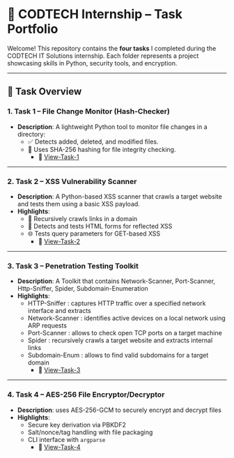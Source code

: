 # 🚀 CODTECH Internship – Task Portfolio

Welcome! This repository contains the **four tasks** I completed during the CODTECH IT Solutions internship. Each folder represents a project showcasing skills in Python, security tools, and encryption.

---

## 🧰 Task Overview

### 1. **Task 1 –  File Change Monitor (Hash-Checker)**  
- **Description**: A lightweight Python tool to monitor file changes in a directory:  
  - ✅ Detects added, deleted, and modified files.  
  - 🔐 Uses SHA-256 hashing for file integrity checking.  
    - 🔗 [View-Task-1](Task-1)

---

### 2. **Task 2 – XSS Vulnerability Scanner**  
- **Description**: A Python-based XSS scanner that crawls a target website and tests them using a basic XSS payload.
- **Highlights**:
    - 🔗 Recursively crawls links in a domain  
    - 📝 Detects and tests HTML forms for reflected XSS  
    - 🌐 Tests query parameters for GET-based XSS  
        - 🔗 [View-Task-2](Task2)

---

### 3. **Task 3 – Penetration Testing Toolkit**  
- **Description**: A Toolkit that contains Network-Scanner, Port-Scanner, Http-Sniffer, Spider, Subdomain-Enumeration  
- **Highlights**:  
  - HTTP-Sniffer : captures HTTP traffic over a specified network interface and extracts  
  - Network-Scanner : identifies active devices on a local network using ARP requests  
  - Port-Scanner :  allows to check open TCP ports on a target machine  
  - Spider : recursively crawls a target website and extracts internal links  
  - Subdomain-Enum : allows to find valid subdomains for a target domain  
    - 🔗 [View-Task-3](Task3)

---

### 4. **Task 4 – AES-256 File Encryptor/Decryptor**
- **Description**: uses AES-256-GCM to securely encrypt and decrypt files
- **Highlights**:
  - Secure key derivation via PBKDF2
  - Salt/nonce/tag handling with file packaging
  - CLI interface with `argparse`
    - 🔗 [View-Task-4](Task4)

